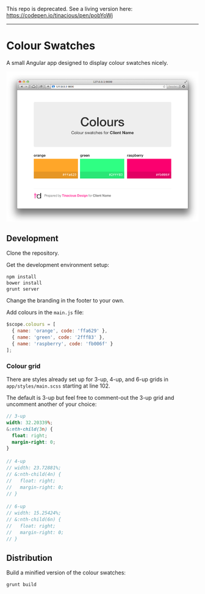 This repo is deprecated. See a living version here: https://codepen.io/tinacious/pen/pobYoWj

----

# Colour Swatches

A small Angular app designed to display colour swatches nicely.

![Screenshot](screenshot.png)


## Development

Clone the repository.

Get the development environment setup:

    npm install
    bower install
    grunt server

Change the branding in the footer to your own.

Add colours in the `main.js` file:

```js
$scope.colours = [
  { name: 'orange', code: 'ffa629' },
  { name: 'green', code: '2fff83' },
  { name: 'raspberry', code: 'fb006f' }
];
```

### Colour grid

There are styles already set up for 3-up, 4-up, and 6-up grids in `app/styles/main.scss` starting at line 102.

The default is 3-up but feel free to comment-out the 3-up grid and uncomment another of your choice:

```scss
// 3-up
width: 32.20339%;
&:nth-child(3n) {
  float: right;
  margin-right: 0;
}

// 4-up
// width: 23.72881%;
// &:nth-child(4n) {
//   float: right;
//   margin-right: 0;
// }

// 6-up
// width: 15.25424%;
// &:nth-child(6n) {
//   float: right;
//   margin-right: 0;
// }
```


## Distribution

Build a minified version of the colour swatches:

    grunt build
